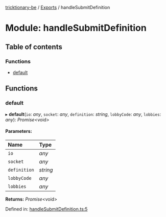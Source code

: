 [tricktionary-be](../README.md) / [Exports](../modules.md) / handleSubmitDefinition

# Module: handleSubmitDefinition

## Table of contents

### Functions

- [default](handlesubmitdefinition.md#default)

## Functions

### default

▸ **default**(`io`: *any*, `socket`: *any*, `definition`: *string*, `lobbyCode`: *any*, `lobbies`: *any*): *Promise*<void\>

#### Parameters:

Name | Type |
:------ | :------ |
`io` | *any* |
`socket` | *any* |
`definition` | *string* |
`lobbyCode` | *any* |
`lobbies` | *any* |

**Returns:** *Promise*<void\>

Defined in: [handleSubmitDefinition.ts:5](https://github.com/story-squad/tricktionary-be/blob/ca7657b/src/sockets/handleSubmitDefinition.ts#L5)
